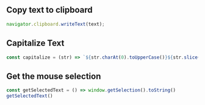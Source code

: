 
## Copy text to clipboard
``` js
navigator.clipboard.writeText(text);
```

## Capitalize Text
```js
const capitalize = (str) => `${str.charAt(0).toUpperCase()}${str.slice(1)}`;
```

## Get the mouse selection
``` js
const getSelectedText = () => window.getSelection().toString()
getSelectedText()
```